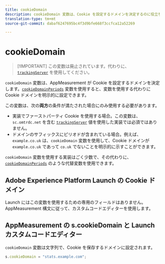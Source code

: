 ```yaml
---
title: cookieDomain
description: cookieDomain 変数は、Cookie を設定するドメインを決定するのに役立ちます。
translation-type: tm+mt
source-git-commit: dabaf6247695bc4f3d9bfe668f3ccfca12a52269

---
```



# cookieDomain

>[!IMPORTANT] この変数は廃止されています。代わりに、[`trackingServer`](trackingserver.md) を使用してください。

`cookieDomain` 変数は、AppMeasurement が Cookie を設定するドメインを決定します。[`cookieDomainPeriods`](cookiedomainperiods.md) 変数を使用すると、変数を使用する代わりに Cookie ドメインを明示的に設定できます。

この変数は、次の&#x200B;**両方**&#x200B;の条件が満たされた場合にのみ使用する必要があります。

* 実装でファーストパーティ Cookie を使用する場合。この変数は、`sc.omtrdc.net` を含む [`trackingServer`](trackingserver.md) 値を使用した実装では必須ではありません。
* ドメインのサフィックスにピリオドが含まれている場合。例えば、`example.co.uk` は、`cookieDomain` 変数を使用して、Cookie ドメインが `example.co.uk` であって `co.uk` でないことを明示的に示すことができます。

`cookieDomain` 変数を使用する実装はごく少数で、その代わりに、[`cookieDomainPeriods`](cookiedomainperiods.md) のような代替変数を使用できます。

## Adobe Experience Platform Launch の Cookie ドメイン

Launch にはこの変数を使用するための専用のフィールドはありません。AppMeasurement 構文に従って、カスタムコードエディターを使用します。

## AppMeasurement の s.cookieDomain と Launch カスタムコードエディター

`cookieDomain` 変数は文字列で、Cookie を保存するドメインに設定されます。

```js
s.cookieDomain = "stats.example.com";
```
